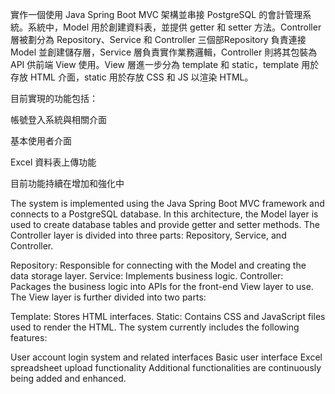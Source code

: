 
實作一個使用 Java Spring Boot MVC 架構並串接 PostgreSQL 的會計管理系統。系統中，Model 用於創建資料表，並提供 getter 和 setter 方法。Controller 層被劃分為 Repository、Service 和 Controller 三個部Repository 負責連接 Model 並創建儲存層，Service 層負責實作業務邏輯，Controller 則將其包裝為 API 供前端 View 使用。View 層進一步分為 template 和 static，template 用於存放 HTML 介面，static 用於存放 CSS 和 JS 以渲染 HTML。

目前實現的功能包括：

帳號登入系統與相關介面

基本使用者介面

Excel 資料表上傳功能

目前功能持續在增加和強化中

The system is implemented using the Java Spring Boot MVC framework and connects to a PostgreSQL database. In this architecture, the Model layer is used to create database tables and provide getter and setter methods. The Controller layer is divided into three parts: Repository, Service, and Controller.

Repository: Responsible for connecting with the Model and creating the data storage layer.
Service: Implements business logic.
Controller: Packages the business logic into APIs for the front-end View layer to use.
The View layer is further divided into two parts:

Template: Stores HTML interfaces.
Static: Contains CSS and JavaScript files used to render the HTML.
The system currently includes the following features:

User account login system and related interfaces
Basic user interface
Excel spreadsheet upload functionality
Additional functionalities are continuously being added and enhanced.
